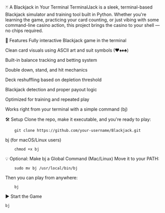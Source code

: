 🃏 A Blackjack in Your Terminal
TerminalJack is a sleek, terminal-based Blackjack simulator and training tool built in Python. Whether you're learning the game, practicing your card counting, or just vibing with some command-line casino action, this project brings the casino to your shell — no chips required.

🎯 Features
Fully interactive Blackjack game in the terminal

Clean card visuals using ASCII art and suit symbols (♥♠♦♣)

Built-in balance tracking and betting system

Double down, stand, and hit mechanics

Deck reshuffling based on depletion threshold

Blackjack detection and proper payout logic

Optimized for training and repeated play

Works right from your terminal with a simple command (bj)

🛠 Setup
Clone the repo, make it executable, and you're ready to play:

        git clone https://github.com/your-username/Blackjack.git

bj (for macOS/Linux users)

        chmod +x bj

💡 Optional: Make bj a Global Command (Mac/Linux)
Move it to your PATH:

        sudo mv bj /usr/local/bin/bj
        
Then you can play from anywhere:

        bj

▶️ Start the Game

    bj
